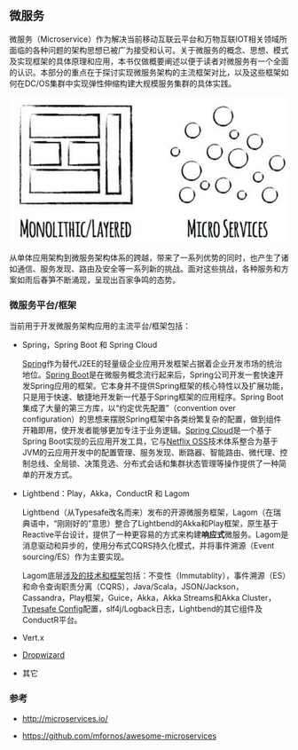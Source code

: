 ## 微服务

微服务（Microservice）作为解决当前移动互联云平台和万物互联IOT相关领域所面临的各种问题的架构思想已被广为接受和认可。关于微服务的概念、思想、模式及实现框架的具体原理和应用，本书仅做概要阐述以便于读者对微服务有一个全面的认识。本部分的重点在于探讨实现微服务架构的主流框架对比，以及这些框架如何在DC/OS集群中实现弹性伸缩构建大规模服务集群的具体实践。

![](/assets/monolith-microservice-architectures.png)

从单体应用架构到微服务架构体系的跨越，带来了一系列优势的同时，也产生了诸如通信、服务发现、路由及安全等一系列新的挑战。面对这些挑战，各种服务和方案如雨后春笋不断涌现，呈现出百家争鸣的态势。

### 微服务平台/框架

当前用于开发微服务架构应用的主流平台/框架包括：

- Spring，Spring Boot 和 Spring Cloud

  [Spring](https://spring.io)作为替代J2EE的轻量级企业应用开发框架占据着企业开发市场的统治地位。[Spring Boot](http://projects.spring.io/spring-boot/)是在微服务概念流行起来后，Spring公司开发一套快速开发Spring应用的框架。它本身并不提供Spring框架的核心特性以及扩展功能，只是用于快速、敏捷地开发新一代基于Spring框架的应用程序。Spring Boot集成了大量的第三方库，以“约定优先配置”（convention over configuration）的思想来摆脱Spring框架中各类纷繁复杂的配置，做到组件开箱即用，使开发者能够更加专注于业务逻辑。[Spring Cloud](http://cloud.spring.io/)是一个基于Spring Boot实现的云应用开发工具，它与[Netflix OSS](https://netflix.github.io/)技术体系整合为基于JVM的云应用开发中的配置管理、服务发现、断路器、智能路由、微代理、控制总线、全局锁、决策竞选、分布式会话和集群状态管理等操作提供了一种简单的开发方式。

- Lightbend：Play，Akka，ConductR 和 Lagom

  Lightbend（从Typesafe改名而来）发布的开源微服务框架，Lagom（在瑞典语中，“刚刚好的”意思）整合了Lightbend的Akka和Play框架，原生基于Reactive平台设计，提供了一种更容易的方式来构建**响应式**微服务。Lagom是消息驱动和异步的，使用分布式CQRS持久化模式，并将事件溯源（Event sourcing/ES）作为主要实现。

  Lagom底层[涉及的技术和框架](http://www.lagomframework.com/documentation/1.3.x/java/Technologies.html)包括：不变性（Immutablity），事件溯源（ES）和命令查询职责分离（CQRS），Java/Scala，JSON/Jackson，Cassandra，Play框架，Guice，Akka，Akka Streams和Akka Cluster，[Typesafe Config](https://github.com/typesafehub/config)配置，slf4j/Logback日志，Lightbend的其它组件及ConductR平台。

- Vert.x

- [Dropwizard](http://www.dropwizard.io/)

- 其它 

### 参考

- http://microservices.io/

- https://github.com/mfornos/awesome-microservices

